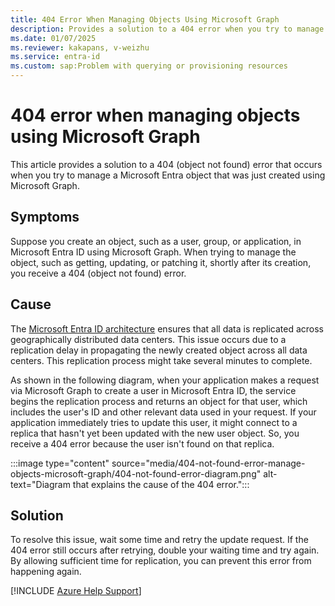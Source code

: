 ```yaml
---
title: 404 Error When Managing Objects Using Microsoft Graph
description: Provides a solution to a 404 error when you try to manage a Microsoft Entra object that was just created using Microsoft Graph.
ms.date: 01/07/2025
ms.reviewer: kakapans, v-weizhu
ms.service: entra-id
ms.custom: sap:Problem with querying or provisioning resources
---
```

# 404 error when managing objects using Microsoft Graph

This article provides a solution to a 404 (object not found) error that occurs when you try to manage a Microsoft Entra object that was just created using Microsoft Graph.

## Symptoms

Suppose you create an object, such as a user, group, or application, in Microsoft Entra ID using Microsoft Graph. When trying to manage the object, such as getting, updating, or patching it, shortly after its creation, you receive a 404 (object not found) error. 

## Cause

The [Microsoft Entra ID architecture](/entra/architecture/architecture) ensures that all data is replicated across geographically distributed data centers. This issue occurs due to a replication delay in propagating the newly created object across all data centers. This replication process might take several minutes to complete.

As shown in the following diagram, when your application makes a request via Microsoft Graph to create a user in Microsoft Entra ID, the service begins the replication process and returns an object for that user, which includes the user's ID and other relevant data used in your request. If your application immediately tries to update this user, it might connect to a replica that hasn't yet been updated with the new user object. So, you receive a 404 error because the user isn't found on that replica.

 :::image type="content" source="media/404-not-found-error-manage-objects-microsoft-graph/404-not-found-error-diagram.png" alt-text="Diagram that explains the cause of the 404 error.":::

## Solution

To resolve this issue, wait some time and retry the update request. If the 404 error still occurs after retrying, double your waiting time and try again. By allowing sufficient time for replication, you can prevent this error from happening again.

[!INCLUDE [Azure Help Support](../../../includes/azure-help-support.md)]